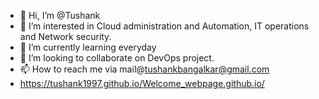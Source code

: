 - 👋 Hi, I’m @Tushank
- 👀 I’m interested in Cloud administration and Automation, IT operations and Network security.
- 🌱 I’m currently learning everyday
- 💞️ I’m looking to collaborate on DevOps project.
- 📫 How to reach me via mail@tushankbangalkar@gmail.com
- https://tushank1997.github.io/Welcome_webpage.github.io/

<!---
Tushank1997/Tushank1997 is a ✨ special ✨ repository because its `README.md` (this file) appears on your GitHub profile.
You can click the Preview link to take a look at your changes.
--->
